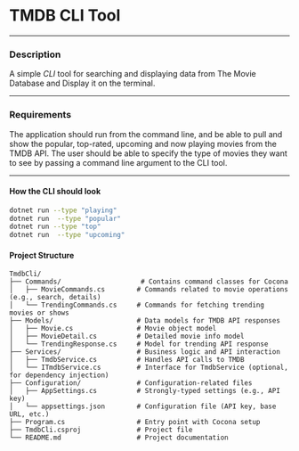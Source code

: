 # TMDB CLI Tool 


--- 
### Description

A simple *CLI* tool for searching and displaying data from The Movie 
Database and Display it on the terminal. 

--- 

### Requirements

The application should run from the command line,
and be able to pull and show the popular, top-rated, 
upcoming and now playing movies from the TMDB API. 
The user should be able to specify the type of movies they want to see by passing a command line argument to the CLI tool.

--- 

#### How the CLI should look

```bash
dotnet run --type "playing"
dotnet run  --type "popular"
dotnet run --type "top"
dotnet run  --type "upcoming"
```

#### Project Structure
```
TmdbCli/
├── Commands/                    # Contains command classes for Cocona
│   ├── MovieCommands.cs        # Commands related to movie operations (e.g., search, details)
│   └── TrendingCommands.cs     # Commands for fetching trending movies or shows
├── Models/                     # Data models for TMDB API responses
│   ├── Movie.cs                # Movie object model
│   ├── MovieDetail.cs          # Detailed movie info model
│   └── TrendingResponse.cs     # Model for trending API response
├── Services/                   # Business logic and API interaction
│   ├── TmdbService.cs          # Handles API calls to TMDB
│   └── ITmdbService.cs         # Interface for TmdbService (optional, for dependency injection)
├── Configuration/              # Configuration-related files
│   ├── AppSettings.cs          # Strongly-typed settings (e.g., API key)
│   └── appsettings.json        # Configuration file (API key, base URL, etc.)
├── Program.cs                  # Entry point with Cocona setup
├── TmdbCli.csproj              # Project file
└── README.md                   # Project documentation
```




